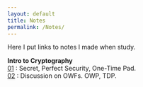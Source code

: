 ```yaml
---
layout: default
title: Notes
permalink: /Notes/
---
```

Here I put links to notes I made when study.

**Intro to Cryptography**  
[01](https://jiyuzhang1994.github.io/CryptoLec01/) : Secret, Perfect Security, One-Time Pad.  
[02](https://jiyuzhang1994.github.io/CryptoLec02/) : Discussion on OWFs. OWP, TDP. 